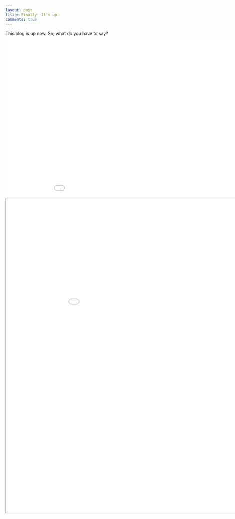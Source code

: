 ```yaml
---
layout: post
title: Finally! It's up.
comments: true
---
```

This blog is up now. So, what do you have to say?

<div style="text-align:center; width:100%;">
<iframe src="/assets/lang.html"
    style="max-width = 100%"
    sandbox="allow-same-origin allow-scripts"
    width="1000"
    height="500"
    align="middle"
    scrolling="no"
    seamless="seamless"
    frameborder="0"
    style="width:1000px">
</iframe>

<iframe src="/assets/taco.html"
    style="max-width = 100%"
    sandbox="allow-same-origin allow-scripts"
    width="1000"
    height="1000"
    align="middle"
    scrolling="no"
    seamless="seamless"
    frameborder="20"
    style="width=1000px">
</iframe>
</div>
 
        

